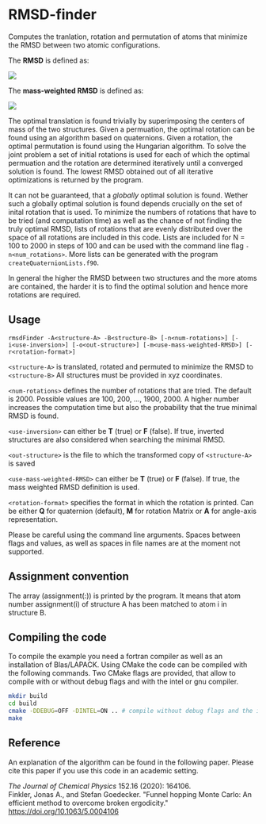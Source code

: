 # RMSD-finder
Computes the tranlation, rotation and permutation of atoms that minimize the RMSD between two atomic configurations. 

The **RMSD** is defined as:

<img src="https://render.githubusercontent.com/render/math?math=\mathbf{\mathrm{RMSD}}=\sqrt{\frac{\sum_{i=1}^{N} \Vert R_i - r_i\Vert^2}{N}}">

The **mass-weighted RMSD** is defined as:

<img src="https://render.githubusercontent.com/render/math?math=\mathbf{\mathrm{RMSD}}=\sqrt{\frac{\sum_{i=1}^N  m_i \Vert R_i - r_i\Vert^2}{N}}">


The optimal translation is found trivially by superimposing the centers of mass of the two structures. 
Given a permuation, the optimal rotation can be found using an algorithm based on quaternions. 
Given a rotation, the optimal permutation is found using the Hungarian algorithm. 
To solve the joint problem a set of initial rotations is used for each of which the optimal permuation and the rotation are determined iteratively until a converged solution is found. The lowest RMSD obtained out of all iterative optimizations is returned by the program.

It can not be guaranteed, that a _globally_ optimal solution is found.
Wether such a globally optimal solution is found depends crucially on the set of inital rotation that is used. 
To minimize the numbers of rotations that have to be tried (and computation time) as well as the chance of not finding the truly optimal RMSD, lists of rotations that are evenly distributed over the space of all rotations are included in this code. 
Lists are included for N = 100 to 2000 in steps of 100 and can be used with the command line flag `-n<num_rotations>`. More lists can be generated with the program `createQuaternionLists.f90`.

In general the higher the RMSD between two structures and the more atoms are contained, the harder it is to find the optimal solution and hence more rotations are required.  



## Usage
`rmsdFinder -A<structure-A> -B<structure-B> [-n<num-rotations>] [-i<use-inversion>] [-o<out-structure>] [-m<use-mass-weighted-RMSD>] [-r<rotation-format>]`

`<structure-A>` is translated, rotated and permuted to minimize the RMSD to `<structure-B>`
All structures must be provided in xyz coordinates. 
       
`<num-rotations>` defines the number of rotations that are tried. The default is 2000. 
Possible values are 100, 200, ..., 1900, 2000.
A higher number increases the computation time but also the probability
that the true minimal RMSD is found.
       
`<use-inversion>` can either be **T** (true) or **F** (false). 
If true, inverted structures are also considered when searching the minimal RMSD.
       
`<out-structure>` is the file to which the transformed copy of `<structure-A>` is saved
   
`<use-mass-weighted-RMSD>` can either be **T** (true) or **F** (false).
If true, the mass weighted RMSD definition is used.
       
`<rotation-format>` specifies the format in which the rotation is printed.
Can be either **Q** for quaternion (default), **M** for rotation Matrix or **A** for angle-axis representation.

Please be careful using the command line arguments. Spaces between flags and values, as well as spaces in file names are at the moment not supported. 

## Assignment convention
The array (assignment(:)) is printed by the program.
It means that atom number assignment(i) of structure A has been matched to atom i in structure B.


## Compiling the code

To compile the example you need a fortran compiler as well as an installation of Blas/LAPACK. 
Using CMake the code can be compiled with the following commands.
Two CMake flags are provided, that allow to compile with or without debug flags and with the intel or gnu compiler.

```bash
mkdir build
cd build
cmake -DDEBUG=OFF -DINTEL=ON .. # compile without debug flags and the intel fortran compiler
make
```


## Reference
An explanation of the algorithm can be found in the following paper. 
Please cite this paper if you use this code in an academic setting.


_The Journal of Chemical Physics_ 152.16 (2020): 164106.   
Finkler, Jonas A., and Stefan Goedecker. 
"Funnel hopping Monte Carlo: An efficient method to overcome broken ergodicity."
<https://doi.org/10.1063/5.0004106>



